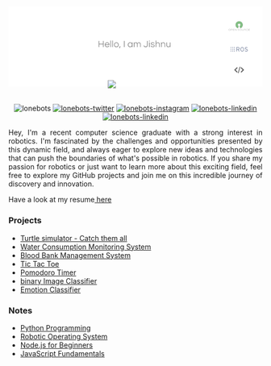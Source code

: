 <div style="position: relative; text-align: center;">
    <a href="https://twitter.com/intent/follow?screen_name=lonebots">
        <img src="lonebotsbg_background_removed.png" alt="GitHub Banner - Jishnu Suresh">
    </a>
    <div align="center">
        <img src="https://media.giphy.com/media/eK6XrxPKZkKBplU28s/giphy.gif" width="110" style="position: absolute; bottom: 0; left: 50%; transform: translateX(-50%);">
    </div>
</div>

<br/>
<!--<p font-size="bolder" align="center"><a href="https://lonebots.github.io"> Let's Explore! </a></p>-->

<div align="center">

<!--GITHUBSTAT STREAK
[![GitHub Streak](http://github-readme-streak-stats.herokuapp.com?user=lonebots&theme=tokyonight&hide_border=true&date_format=j%20M%5B%20Y%5D)](https://git.io/streak-stats)-->

<!--GITHUB CONTRIBUTE SNAKE
![github contribution grid snake animation](https://raw.githubusercontent.com/lonebots/lonebots/output/github-contribution-grid-snake-dark.svg#gh-dark-mode-only)![github contribution grid snake animation](https://raw.githubusercontent.com/lonebots/lonebots/output/github-contribution-grid-snake.svg#gh-light-mode-only)-->
</div>

<p align="center"> 
<img src="https://komarev.com/ghpvc/?username=lonebots&label=Profile%20views&color=0e75b6&style=for-the-badge" alt="lonebots" />
<a href="https://twitter.com/intent/follow?screen_name=lonebots" target="__blank"><img src="https://img.shields.io/twitter/follow/lonebots?logo=twitter&color=0e75b6&style=for-the-badge" alt="lonebots-twitter"/></a>
<a href="https://instagram.com/lonebots" target="__blank"><img src="https://img.shields.io/badge/instagram-E4405F?style=for-the-badge&logo=instagram&logoColor=white" alt="lonebots-instagram"/></a>
<a href="https://linkedin.com/in/lonebots" target="__blank"><img src="https://img.shields.io/badge/linkedin-%230077B5.svg?style=for-the-badge&logo=linkedin&logoColor=white" alt="lonebots-linkedin"/></a>
<a href="mailto:jishnusurajila@gmail.com?subject=Hey%20Jishnu,%20you%20are%20awesome" target="__blank"><img src="https://img.shields.io/badge/Gmail-D14836?style=for-the-badge" alt="lonebots-linkedin"/></a>
</p>    
    
<!--
<a href="https://www.buymeacoffee.com/lonebots" target="__blank"><img src="https://img.buymeacoffee.com/button-api/?text=Buy me a coffee&emoji=&slug=lonebots&button_colour=f6d32d&font_colour=000000&font_family=Poppins&outline_colour=000000&coffee_colour=FFDD00" /></a>
-->


<!DOCTYPE html>
<html lang="en">
<head>
    <meta charset="UTF-8">
    <meta name="viewport" content="width=device-width, initial-scale=1.0">
<!--     <style>
        body {
            font-family: Arial, sans-serif;
            margin: 20px;
            display: flex;
            justify-content: center;
        }
        .container {
            width: 80%;
        }
        h1 {
            font-size: 24px;
        }
        p {
            font-size: 16px;
            line-height: 1.5;
        }
        #resume-link {
            margin-top: 20px;
        }
        .section {
            margin-top: 30px;
            margin-bottom: 30px;
        }
        .projects {
            display: flex;
            align-items: center;
        }
        .projects h3,
        .notes h3 {
            font-size: 20px;
            margin-bottom: 10px;
        }
        ul {
            list-style-type: square;
            margin-left: 20px;
        }
        ul li {
            font-size: 16px;
            margin-bottom: 5px;
        }
    </style> -->
</head>
<body>
    <div class="container">
        <p align="justify">Hey, I'm a recent computer science graduate with a strong interest in robotics. I'm fascinated by the challenges and opportunities presented by this dynamic field, and always eager to explore new ideas and technologies that can push the boundaries of what's possible in robotics. If you share my passion for robotics or just want to learn more about this exciting field, feel free to explore my GitHub projects and join me on this incredible journey of discovery and innovation.</p>
        <p id="resume-link">Have a look at my resume<a href="https://drive.google.com/file/d/1vS2oqIQ17ohhufTjnoDYRX6DEhJIVoZi/view?usp=drive_link"> here</a></p>
        <div class="section">
            <div class="projects">
                <div style="flex: 1;">
                    <h3>Projects</h3>
                    <!-- List of projects -->
                    <ul>
                        <li><a href="https://github.com/lonebots/turtlesim-catch-them-all">Turtle simulator - Catch them all</a></li>
                        <li><a href="https://github.com/lonebots/water-meter-project">Water Consumption Monitoring System</a></li>
                        <li><a href="https://github.com/lonebots/blood-bank-app">Blood Bank Management System</a></li>
                        <li><a href="https://github.com/lonebots/tic-tac-toe">Tic Tac Toe</a></li>
                        <li><a href="https://github.com/lonebots/pomodoro-timer-app">Pomodoro Timer</a></li>
                        <li><a href="https://github.com/lonebots/emotion-classifier">binary Image Classifier</a></li>
                        <li><a href="https://github.com/lonebots/emotion-classifier">Emotion Classifier</a></li>
                    </ul>
                </div>
            </div>
            <div class="notes">
                <h3>Notes</h3>
                <!-- List of notes -->
                <ul>
                    <li><a href="https://github.com/lonebots/python-programming">Python Programming</a></li>
                    <li><a href="https://github.com/lonebots/ros2">Robotic Operating System</a></li>
                    <li><a href="nodejs-beginner">Node.js for Beginners</a></li>
                    <li><a href="https://github.com/lonebots/javascript-fundamentals">JavaScript Fundamentals</a></li>
                </ul>
            </div>
        </div>
    </div>
</body>
</html>



<!-- reade me status and star tracker
![My github stats](https://github-readme-stats.vercel.app/api?username=lonebots&show_icons=true&theme=tokyonight&count_private=true&include_all_commits=true)
[![Top Langs](https://github-readme-stats.vercel.app/api/top-langs/?username=lonebots&layout=compact&theme=transparent)](https://github.com/soorajbhskrn)
-->

